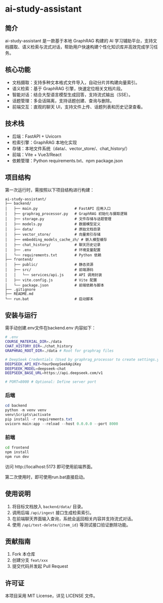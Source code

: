 # ai-study-assistant

## 简介

ai-study-assistant 是一款基于本地 GraphRAG 构建的 AI 学习辅助平台，支持文档摄取、语义检索与流式对话，帮助用户快速构建个性化知识库并高效完成学习任务。

## 核心功能

- 文档摄取：支持多种文本格式文件导入，自动分片并构建向量索引。
- 语义检索：基于 GraphRAG 引擎，快速定位相关文档片段。
- 智能对话：结合大型语言模型生成回答，支持流式输出（SSE）。
- 话题管理：多会话隔离，支持话题创建、查询与删除。
- 前端交互：直观的聊天 UI，支持文件上传、话题列表和历史记录查看。

## 技术栈

- 后端：FastAPI + Uvicorn
- 检索引擎：GraphRAG 本地化实现
- 存储：本地文件系统（data/、vector_store/、chat_history/）
- 前端：Vite + Vue3/React
- 依赖管理：Python requirements.txt、npm package.json

## 项目结构

第一次运行时，需按照以下项目结构进行构建：
```
ai-study-assistant/
├── backend/
│   ├── main.py                 # FastAPI 应用入口
│   ├── graphrag_processor.py   # GraphRAG 初始化与摄取逻辑
│   ├── storage.py              # 文件存储与话题管理
│   ├── models.py               # 数据模型定义
│   ├── data/                   # 原始文档目录
│   ├── vector_store/           # 向量索引存储
│   ├── embedding_models_cache_zh/ # 嵌入模型缓存
│   ├── chat_history/           # 聊天历史记录
│   ├── .env                    # 环境变量配置
│   └── requirements.txt        # Python 依赖
├── frontend/
│   ├── public/                 # 静态资源
│   ├── src/                    # 前端源码
│   │   └── services/api.js     # API 调用封装
│   ├── vite.config.js          # Vite 配置
│   └── package.json            # 前端依赖与脚本
├── .gitignore
├── README.md
└── run.bat                     # 启动脚本
```

## 安装与运行

需手动创建.env文件在backend\.env
内容如下：
```bash
# .env
COURSE_MATERIAL_DIR=./data
CHAT_HISTORY_DIR=./chat_history
GRAPHRAG_ROOT_DIR=./data # Root for graphrag files

# DeepSeek Credentials (Used by graphrag_processor to create settings.yaml)
DEEPSEEK_API_KEY=YourDeepSeekApiKey
DEEPSEEK_MODEL=deepseek-chat
DEEPSEEK_BASE_URL=https://api.deepseek.com/v1

# PORT=8000 # Optional: Define server port
```

### 后端
```powershell
cd backend
python -m venv venv
venv\Scripts\activate
pip install -r requirements.txt
uvicorn main:app --reload --host 0.0.0.0 --port 8000
```

### 前端
```bash
cd frontend
npm install
npm run dev
```

访问 http://localhost:5173 即可使用前端界面。

第二次使用时，即可使用run.bat直接启动。

## 使用说明

1. 将目标文档放入 `backend/data/` 目录。
2. 调用后端 `/api/ingest` 接口生成检索索引。
3. 在前端聊天界面输入查询，系统会返回相关内容并支持流式对话。
4. 使用 `/api/test-delete/{item_id}` 等测试接口验证删除功能。

## 贡献指南

1. Fork 本仓库
2. 创建分支 `feat/xxx`
3. 提交代码并发起 Pull Request

## 许可证

本项目采用 MIT License，详见 LICENSE 文件。

